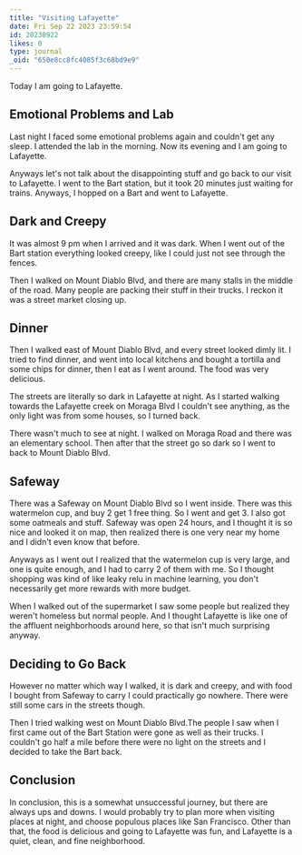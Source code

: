 ```yaml
---
title: "Visiting Lafayette"
date: Fri Sep 22 2023 23:59:54
id: 20230922
likes: 0
type: journal
_oid: "650e8cc8fc4085f3c68bd9e9"
---
```

Today I am going to Lafayette.

## Emotional Problems and Lab

Last night I faced some emotional problems again and couldn't get any
sleep. I attended the lab in the morning. Now its evening and I am going
to Lafayette.

Anyways let's not talk about the disappointing stuff and go back to our
visit to Lafayette. I went to the Bart station, but it took 20 minutes
just waiting for trains. Anyways, I hopped on a Bart and went to
Lafayette.

## Dark and Creepy

It was almost 9 pm when I arrived and it was dark. When I went out of
the Bart station everything looked creepy, like I could just not see
through the fences.

Then I walked on Mount Diablo Blvd, and there are many stalls in the
middle of the road. Many people are packing their stuff in their trucks.
I reckon it was a street market closing up.

## Dinner

Then I walked east of Mount Diablo Blvd, and every street looked dimly
lit. I tried to find dinner, and went into local kitchens and bought a
tortilla and some chips for dinner, then I eat as I went around. The
food was very delicious.

The streets are literally so dark in Lafayette at night. As I started
walking towards the Lafayette creek on Moraga Blvd I couldn't see
anything, as the only light was from some houses, so I turned back.

There wasn't much to see at night. I walked on Moraga Road and there was
an elementary school. Then after that the street go so dark so I went to
back to Mount Diablo Blvd.

## Safeway

There was a Safeway on Mount Diablo Blvd so I went inside. There was
this watermelon cup, and buy 2 get 1 free thing. So I went and get 3. I
also got some oatmeals and stuff. Safeway was open 24 hours, and I
thought it is so nice and looked it on map, then realized there is one
very near my home and I didn't even know that before.

Anyways as I went out I realized that the watermelon cup is very large,
and one is quite enough, and I had to carry 2 of them with me. So I
thought shopping was kind of like leaky relu in machine learning, you
don't necessarily get more rewards with more budget.

When I walked out of the supermarket I saw some people but realized they
weren't homeless but normal people. And I thought Lafayette is like one
of the affluent neighborhoods around here, so that isn't much surprising
anyway.

## Deciding to Go Back

However no matter which way I walked, it is dark and creepy, and with
food I bought from Safeway to carry I could practically go nowhere.
There were still some cars in the streets though.

Then I tried walking west on Mount Diablo Blvd.The people I saw when I
first came out of the Bart Station were gone as well as their trucks. I
couldn't go half a mile before there were no light on the streets and I
decided to take the Bart back.

## Conclusion

In conclusion, this is a somewhat unsuccessful journey, but there are
always ups and downs. I would probably try to plan more when visiting
places at night, and choose populous places like San Francisco. Other
than that, the food is delicious and going to Lafayette was fun, and
Lafayette is a quiet, clean, and fine neighborhood.
